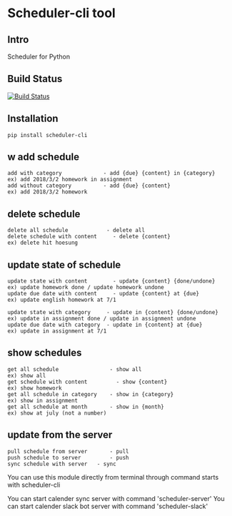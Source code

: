 Scheduler-cli tool
================================
Intro
-----
Scheduler for Python


Build Status
-----------------
[![Build Status](https://travis-ci.org/jil8885/scheduler-cli.svg?branch=master)](https://travis-ci.org/jil8885/scheduler-cli)



Installation
-----------------

	pip install scheduler-cli
	


w
add schedule
-----------------

	add with category             - add {due} {content} in {category}   ex) add 2018/3/2 homework in assignment
	add without category          - add {due} {content}                 ex) add 2018/3/2 homework



delete schedule
-----------------

	delete all schedule            - delete all
	delete schedule with content     - delete {content}                     ex) delete hit hoesung
	


update state of schedule
-----------------

	update state with content        - update {content} {done/undone}        ex) update homework done / update homework undone 
	update due date with content     - update {content} at {due}             ex) update english homework at 7/1
	
	update state with category     - update in {content} {done/undone}     ex) update in assignment done / update in assignment undone
	update due date with category  - update in {content} at {due}          ex) update in assignment at 7/1
	
	
	
show schedules
-----------------
	
	get all schedule                - show all                            ex) show all
	get schedule with content         - show {content}                        ex) show homework
	get all schedule in category    - show in {category}                  ex) show in assignment
	get all schedule at month       - show in {month}                     ex) show at july (not a number)


update from the server
------------------------

	pull schedule from server       - pull
	push schedule to server         - push
	sync schedule with server	- sync


You can use this module directly from terminal through command starts with scheduler-cli

You can start calender sync server with command 'scheduler-server'
You can start calender slack bot server with command 'scheduler-slack'